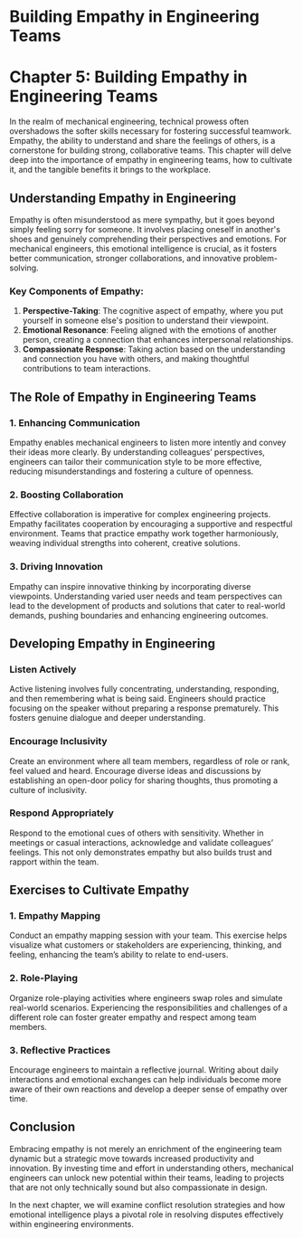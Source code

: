 # Building Empathy in Engineering Teams

# Chapter 5: Building Empathy in Engineering Teams

In the realm of mechanical engineering, technical prowess often overshadows the softer skills necessary for fostering successful teamwork. Empathy, the ability to understand and share the feelings of others, is a cornerstone for building strong, collaborative teams. This chapter will delve deep into the importance of empathy in engineering teams, how to cultivate it, and the tangible benefits it brings to the workplace.

## Understanding Empathy in Engineering

Empathy is often misunderstood as mere sympathy, but it goes beyond simply feeling sorry for someone. It involves placing oneself in another's shoes and genuinely comprehending their perspectives and emotions. For mechanical engineers, this emotional intelligence is crucial, as it fosters better communication, stronger collaborations, and innovative problem-solving.

### Key Components of Empathy:

1. **Perspective-Taking**: The cognitive aspect of empathy, where you put yourself in someone else's position to understand their viewpoint.
2. **Emotional Resonance**: Feeling aligned with the emotions of another person, creating a connection that enhances interpersonal relationships.
3. **Compassionate Response**: Taking action based on the understanding and connection you have with others, and making thoughtful contributions to team interactions.

## The Role of Empathy in Engineering Teams

### 1\. Enhancing Communication

Empathy enables mechanical engineers to listen more intently and convey their ideas more clearly. By understanding colleagues’ perspectives, engineers can tailor their communication style to be more effective, reducing misunderstandings and fostering a culture of openness.

### 2\. Boosting Collaboration

Effective collaboration is imperative for complex engineering projects. Empathy facilitates cooperation by encouraging a supportive and respectful environment. Teams that practice empathy work together harmoniously, weaving individual strengths into coherent, creative solutions.

### 3\. Driving Innovation

Empathy can inspire innovative thinking by incorporating diverse viewpoints. Understanding varied user needs and team perspectives can lead to the development of products and solutions that cater to real-world demands, pushing boundaries and enhancing engineering outcomes.

## Developing Empathy in Engineering

### Listen Actively

Active listening involves fully concentrating, understanding, responding, and then remembering what is being said. Engineers should practice focusing on the speaker without preparing a response prematurely. This fosters genuine dialogue and deeper understanding.

### Encourage Inclusivity

Create an environment where all team members, regardless of role or rank, feel valued and heard. Encourage diverse ideas and discussions by establishing an open-door policy for sharing thoughts, thus promoting a culture of inclusivity.

### Respond Appropriately

Respond to the emotional cues of others with sensitivity. Whether in meetings or casual interactions, acknowledge and validate colleagues’ feelings. This not only demonstrates empathy but also builds trust and rapport within the team.

## Exercises to Cultivate Empathy

### 1\. Empathy Mapping

Conduct an empathy mapping session with your team. This exercise helps visualize what customers or stakeholders are experiencing, thinking, and feeling, enhancing the team’s ability to relate to end-users.

### 2\. Role\-Playing

Organize role-playing activities where engineers swap roles and simulate real-world scenarios. Experiencing the responsibilities and challenges of a different role can foster greater empathy and respect among team members.

### 3\. Reflective Practices

Encourage engineers to maintain a reflective journal. Writing about daily interactions and emotional exchanges can help individuals become more aware of their own reactions and develop a deeper sense of empathy over time.

## Conclusion

Embracing empathy is not merely an enrichment of the engineering team dynamic but a strategic move towards increased productivity and innovation. By investing time and effort in understanding others, mechanical engineers can unlock new potential within their teams, leading to projects that are not only technically sound but also compassionate in design.

In the next chapter, we will examine conflict resolution strategies and how emotional intelligence plays a pivotal role in resolving disputes effectively within engineering environments.